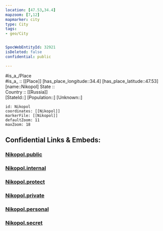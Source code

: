 ```yaml
---
location: [47.53,34.4] 
mapzoom: [7,12] 
mapmarker: city 
type: City
tags:
- geo/City


SpocWebEntityId: 32921
isDeleted: false
confidential: public

---
```

#is_a_/Place  
#is_a_ :: [[Place]] 
[has_place_longitude::34.4] 
[has_place_latitude::47.53] 
[name::Nikopol] 
State ::  
Country :: [[Russia]]  
[StateId::] 
[Population::] 
[Unknown::] 


```leaflet
id: Nikopol
coordinates: [[Nikopol]] 
markerFile: [[Nikopol]] 
defaultZoom: 11 
maxZoom: 18
```


## Confidential Links & Embeds: 

### [Nikopol.public](/_public/\Earth\Continent\Europe\Europe~East\Ukraine\Regions~Ukraine\Dnipropetrovs'k\CityNikopol.public.md) 

### [Nikopol.internal](/_internal/\Earth\Continent\Europe\Europe~East\Ukraine\Regions~Ukraine\Dnipropetrovs'k\CityNikopol.internal.md) 

### [Nikopol.protect](/_protect/\Earth\Continent\Europe\Europe~East\Ukraine\Regions~Ukraine\Dnipropetrovs'k\CityNikopol.protect.md) 

### [Nikopol.private](/_private/\Earth\Continent\Europe\Europe~East\Ukraine\Regions~Ukraine\Dnipropetrovs'k\CityNikopol.private.md) 

### [Nikopol.personal](/_personal/\Earth\Continent\Europe\Europe~East\Ukraine\Regions~Ukraine\Dnipropetrovs'k\CityNikopol.personal.md) 

### [Nikopol.secret](/_secret/\Earth\Continent\Europe\Europe~East\Ukraine\Regions~Ukraine\Dnipropetrovs'k\CityNikopol.secret.md)


